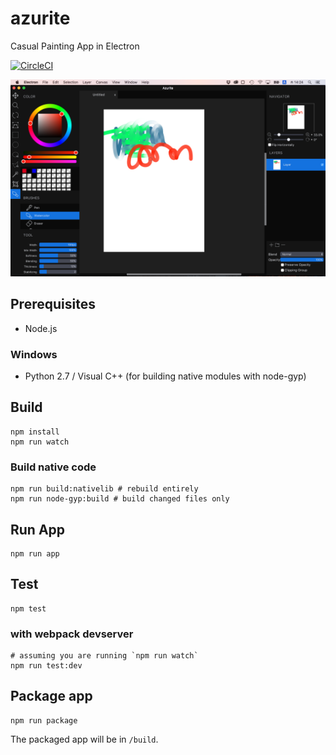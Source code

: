 # azurite

Casual Painting App in Electron

[![CircleCI](https://circleci.com/gh/sketchglass/azurite.svg?style=svg)](https://circleci.com/gh/sketchglass/azurite)

![Screenshot](images/screenshot.png)

## Prerequisites

* Node.js

### Windows

* Python 2.7 / Visual C++ (for building native modules with node-gyp)

## Build

```
npm install
npm run watch
```

### Build native code

```
npm run build:nativelib # rebuild entirely
npm run node-gyp:build # build changed files only
```

## Run App

```
npm run app
```

## Test

```
npm test
```

### with webpack devserver

```
# assuming you are running `npm run watch`
npm run test:dev
```

## Package app

```
npm run package
```

The packaged app will be in `/build`.

